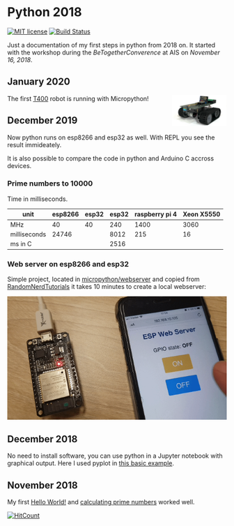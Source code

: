 # Python 2018
[![MIT license](https://img.shields.io/github/license/kreier/python2018?color=brightgreen)](http://opensource.org/licenses/MIT)
[![Build Status](https://travis-ci.com/kreier/python2018.svg?branch=master)](https://travis-ci.com/kreier/python2018)

Just a documentation of my first steps in python from 2018 on. It started with the workshop during the *BeTogetherConverence* at AIS on *November 16, 2018*.

## January 2020

<img src="https://github.com/kreier/T400/blob/master/pic/T400lite.jpg" align="right" width="25%">

The first [T400](https://github.com/kreier/T400) robot is running with Micropython!

## December 2019

Now python runs on esp8266 and esp32 as well. With REPL you see the result immideately.

It is also possible to compare the code in python and Arduino C accross devices. 

### Prime numbers to 10000

Time in milliseconds.

| unit         | esp8266 | esp32 | esp32 | raspberry pi 4 | Xeon X5550  |
|--------------|---------|-------|-------|----------------|-------------|
| MHz          | 40      | 40    | 240   | 1400           | 3060        |
| milliseconds | 24746   |       | 8012  | 215            | 16          |
| ms in C      |         |       | 2516  |                |             |

### Web server on esp8266 and esp32

Simple project, located in [micropython/webserver](micropython/webserver) and copied from [RandomNerdTutorials](https://randomnerdtutorials.com/esp32-esp8266-micropython-web-server/) it takes 10 minutes to create a local webserver:

![webserver](micropython/webserver/20191216.gif)

## December 2018

No need to install software, you can use python in a Jupyter notebook with graphical output. Here I used pyplot in [this basic example](./basics/first.ipynb).

## November 2018

My first [Hello World!](https://github.com/kreier/python2018/blob/master/basics/hello-world.py) and [calculating prime numbers](https://github.com/kreier/python2018/blob/master/basics/prime-numbers.py) worked well.


[![HitCount](http://hits.dwyl.io/kreier/python2018.svg)](http://hits.dwyl.io/kreier/python2018)
